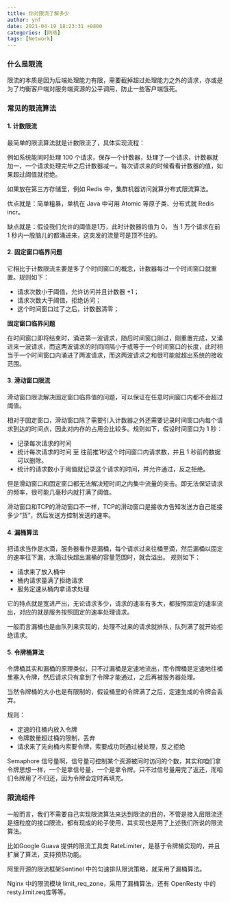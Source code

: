 ```yaml
---
title: 你对限流了解多少
author: ynf
date: 2021-04-19 18:23:31 +0800
categories: [网络]
tags: [Network]
---
```

### 什么是限流
限流的本质是因为后端处理能力有限，需要截掉超过处理能力之外的请求，亦或是为了均衡客户端对服务端资源的公平调用，防止一些客户端饿死。

### 常见的限流算法
#### 1. 计数限流
最简单的限流算法就是计数限流了，具体实现流程：

例如系统能同时处理 100 个请求，保存一个计数器，处理了一个请求，计数器就加一，一个请求处理完毕之后计数器减一。每次请求来的时候看看计数器的值，如果超过阈值就拒绝。

如果放在第三方存储里，例如 Redis 中，集群机器访问就算分布式限流算法。

优点就是：简单粗暴，单机在 Java 中可用 Atomic 等原子类、分布式就 Redis incr。

缺点就是：假设我们允许的阈值是1万，此时计数器的值为 0， 当 1 万个请求在前 1 秒内一股脑儿的都涌进来，这突发的流量可是顶不住的。

#### 2. 固定窗口临界问题
它相比于计数限流主要是多了个时间窗口的概念，计数器每过一个时间窗口就重置。规则如下：
- 请求次数小于阈值，允许访问并且计数器 +1；
- 请求次数大于阈值，拒绝访问；
- 这个时间窗口过了之后，计数器清零；

**固定窗口临界问题**

在时间窗口即将结束时，涌进第一波请求，随后时间窗口刚过，刚重置完成，又涌进来一波请求，而这两波请求的时间间隔小于或等于一个时间窗口的长度，此时相当于一个时间窗口内涌进了两波请求，而这两波请求之和很可能就超出系统的接收范围。

#### 3. 滑动窗口限流
滑动窗口限流解决固定窗口临界值的问题，可以保证在任意时间窗口内都不会超过阈值。

相对于固定窗口，滑动窗口除了需要引入计数器之外还需要记录时间窗口内每个请求到达的时间点，因此对内存的占用会比较多。规则如下，假设时间窗口为 1 秒：
- 记录每次请求的时间
- 统计每次请求的时间 至 往前推1秒这个时间窗口内请求数，并且 1 秒前的数据可以删除。
- 统计的请求数小于阈值就记录这个请求的时间，并允许通过，反之拒绝。

但是滑动窗口和固定窗口都无法解决短时间之内集中流量的突击。即无法保证请求的频率，很可能几毫秒内就打满了阈值。

滑动窗口和TCP的滑动窗口不一样，TCP的滑动窗口是接收方告知发送方自己能接多少“货”，然后发送方控制发送的速率。

#### 4. 漏桶算法
把请求当作是水滴，服务器看作是漏桶，每个请求过来往桶里滴，然后漏桶以固定的速率往下漏，水滴过快超出漏桶的容量范围时，就会溢出。
规则如下：
- 请求来了放入桶中
- 桶内请求量满了拒绝请求
- 服务定速从桶内拿请求处理

它的特点就是宽进严出，无论请求多少，请求的速率有多大，都按照固定的速率流出，对应的就是服务按照固定的速率处理请求。

一般而言漏桶也是由队列来实现的，处理不过来的请求就排队，队列满了就开始拒绝请求。

#### 5. 令牌桶算法
令牌桶其实和漏桶的原理类似，只不过漏桶是定速地流出，而令牌桶是定速地往桶里塞入令牌，然后请求只有拿到了令牌才能通过，之后再被服务器处理。

当然令牌桶的大小也是有限制的，假设桶里的令牌满了之后，定速生成的令牌会丢弃。

规则：
- 定速的往桶内放入令牌
- 令牌数量超过桶的限制，丢弃
- 请求来了先向桶内索要令牌，索要成功则通过被处理，反之拒绝

Semaphore 信号量啊，信号量可控制某个资源被同时访问的个数，其实和咱们拿令牌思想一样，一个是拿信号量，一个是拿令牌。只不过信号量用完了返还，而咱们令牌用了不归还，因为令牌会定时再填充。

### 限流组件
一般而言，我们不需要自己实现限流算法来达到限流的目的，不管是接入层限流还是细粒度的接口限流，都有现成的轮子使用，其实现也是用了上述我们所说的限流算法。

比如Google Guava 提供的限流工具类 RateLimiter，是基于令牌桶实现的，并且扩展了算法，支持预热功能。

阿里开源的限流框架Sentinel 中的匀速排队限流策略，就采用了漏桶算法。

Nginx 中的限流模块 limit_req_zone，采用了漏桶算法，还有 OpenResty 中的 resty.limit.req库等等。
